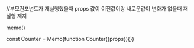 //부모컨포넌트가 재실행했을때 props 값이 이전값이랑 새로운값이 변화가 없을때 재실행 제지

memo() 

const Counter = Memo(function Counter({props}){})
